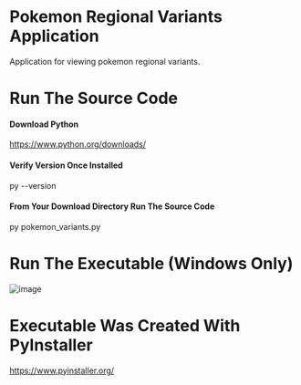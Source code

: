 # Pokemon Regional Variants Application
Application for viewing pokemon regional variants.
# Run The Source Code
#### Download Python
https://www.python.org/downloads/
#### Verify Version Once Installed
py --version
#### From Your Download Directory Run The Source Code
py pokemon_variants.py
# Run The Executable (Windows Only)
![image](https://user-images.githubusercontent.com/23516793/120720698-63419600-c481-11eb-91f9-3c552485f3b4.png)
# Executable Was Created With PyInstaller
https://www.pyinstaller.org/
